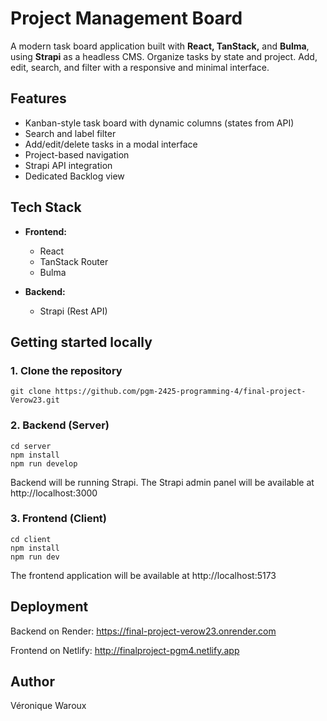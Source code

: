 # Project Management Board

A modern task board application built with **React, TanStack,** and **Bulma**, using **Strapi** as a headless CMS. Organize tasks by state and project. Add, edit, search, and filter with a responsive and minimal interface.  

## Features
- Kanban-style task board with dynamic columns (states from API)
- Search and label filter
- Add/edit/delete tasks in a modal interface
- Project-based navigation
- Strapi API integration
- Dedicated Backlog view

## Tech Stack
- **Frontend:**
    - React
    - TanStack Router
    - Bulma

- **Backend:**
    - Strapi (Rest API)

## Getting started locally 

### 1. Clone the repository

```
git clone https://github.com/pgm-2425-programming-4/final-project-Verow23.git
```

### 2. Backend (Server)

```
cd server
npm install
npm run develop
```

Backend will be running Strapi. The Strapi admin panel will be available at http://localhost:3000

### 3. Frontend (Client)

```
cd client 
npm install
npm run dev
```

The frontend application will be available at http://localhost:5173

## Deployment 

Backend on Render: https://final-project-verow23.onrender.com

Frontend on Netlify: http://finalproject-pgm4.netlify.app

## Author
Véronique Waroux 

